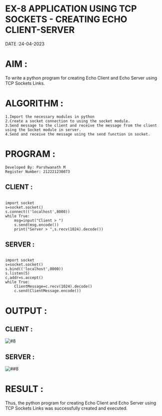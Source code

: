 # EX-8 APPLICATION USING TCP SOCKETS - CREATING ECHO CLIENT-SERVER

DATE :24-04-2023

# AIM :
To write a python program for creating Echo Client and Echo Server using TCP Sockets Links.

# ALGORITHM :
```
1.Import the necessary modules in python
2.Create a socket connection to using the socket module.
3.Send message to the client and receive the message from the client using the Socket module in server.
4.Send and receive the message using the send function in socket.
```
# PROGRAM :
```
Developed By: Parshwanath M
Register Number: 212221230073
```
## CLIENT :
```

import socket
s=socket.socket()
s.connect(('localhost',8000))
while True:
    msg=input("Client > ")
    s.send(msg.encode())
    print("Server > ",s.recv(1024).decode())
```
## SERVER :
```

import socket
s=socket.socket()
s.bind(('localhost',8000))
s.listen(5)
c,addr=s.accept()
while True:
    ClientMessage=c.recv(1024).decode()
    c.send(ClientMessage.encode())
```
# OUTPUT :
## CLIENT :
![#8](https://github.com/parsh2004/EX-8/assets/95388047/ebf755dd-4dc5-4862-9ac7-de1d82072f04)


## SERVER :
![##8](https://github.com/parsh2004/EX-8/assets/95388047/9508509b-b45b-4873-a904-df76dc39e384)


# RESULT :
Thus, the python program for creating Echo Client and Echo Server using TCP Sockets Links was successfully created and executed.
